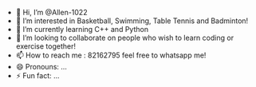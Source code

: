 - 👋 Hi, I’m @Allen-1022
- 👀 I’m interested in Basketball, Swimming, Table Tennis and Badminton!
- 🌱 I’m currently learning C++ and Python
- 💞️ I’m looking to collaborate on people who wish to learn coding or exercise together!
- 📫 How to reach me : 82162795 feel free to whatsapp me!
- 😄 Pronouns: ...
- ⚡ Fun fact: ...

<!---
Allen-1022/Allen-1022 is a ✨ special ✨ repository because its `README.md` (this file) appears on your GitHub profile.
You can click the Preview link to take a look at your changes.
--->
